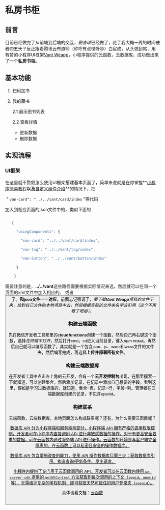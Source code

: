 # 私房书柜

## 前言

目前已经做完了从前端到后端的交互，*删查改*已经做了，花了我大概一周的时间~~或者四五天？~~反正跟着腾讯云布道师（称呼有点怪呀:smile:）白宦成，从头做到尾，用有赞的小程序UI框架[Vant Weapp](https://github.com/youzan/vant-weapp)，小程序提供的云函数，云数据库，成功做出来了一个**私房书柜**。

## 基本功能

1. 扫码加书

2. 我的藏书

   2.1 展示图书列表

   2.2 查看详情

   + 更新数据
   + 删除数据



## 实现流程

### UI框架

在这里就不赘叙怎么使用UI框架搭建基本页面了，简单来说就是在你掌握**[小程序简易教程](<https://developers.weixin.qq.com/miniprogram/dev/>)**以及**[自定义组件介绍](<https://developers.weixin.qq.com/miniprogram/dev/framework/custom-component/>)**的情况下，把 



​	" `van-card": "../../vant/card/index` "等代码



加入到相应页面的json文件中的，类似下面的

```javascript

​	{

​	  "usingComponents": {

​	    "van-card": "../../vant/card/index",

​	    "van-tag": "../../vant/tag/index",

​	    "van-button": "../../vant/button/index"

​	  }

​	 }

```


需要注意的是，**../../vant**这些路径需要根据实际情况来选，然后就可以在同一个页面的xml文件中加入相应的<card>、<tag> 或者<button>了。**和json文件一一对应**，前面忘记强调了，*要下载**Vant Weapp**项目的文件下来，放到自己文件的本地项目中去，然后根据实际的文件夹名字去引用（这个不用教了吧:smile:）*。



### 构建云端函数

先在微信开发者工具那里的**cloudfunctions**创建一个函数，然后自己再右键这个函数，选择*在终端中打开*，然后打开cmd，cd进入当前目录，键入*npm install*。再然后自己就可以编写函数了，其实就是一个包含json、js、wxml和wxss文件的文件夹，然后编写完成，再选择**上传并部署所有文件**。



### 构建云端数据库

在开发者工具中点击左上角的云开发，会有一个**云开发控制台**出现，在那里摸索一下就知道，可以创建集合，然后添加记录，在记录中添加自己想要的字段。看到这里，假如是学习过数据库的，就知道，集合=表，记录=行，字段=列。管理者在云端数据库创建的记录，不包含openid。



### 构建联系

云端函数，云端数据库，本地页面怎么构成联系呢？还有，为什么需要云函数呢？



<u>数据库 API 分为小程序端和服务端两部分，小程序端 API 拥有严格的调用权限控制，开发者可在小程序内直接调用 API 进行非敏感数据的操作。对于有更高安全要求的数据，可在云函数内通过服务端 API 进行操作。云函数的环境是与客户端完全隔离的，在云函数上可以私密且安全的操作数据库。</u>

<u>数据库 API 包含增删改查的能力，使用 API 操作数据库只需三步：获取数据库引用、构造查询/更新条件、发出请求。</u>



<u>小程序内提供了专门用于云函数调用的 API。开发者可以在云函数内使用 [`wx-server-sdk`](https://developers.weixin.qq.com/miniprogram/dev/wxcloud/guide/functions/wx-server-sdk.html) 提供的 [`getWXContext`](https://developers.weixin.qq.com/miniprogram/dev/wxcloud/reference-server-api/utils/getWXContext.html) 方法获取到每次调用的上下文（`appid`、`openid` 等），无需维护复杂的鉴权机制，即可获取天然可信任的用户登录态（`openid`）。</u>



具体请看文档：[云函数](<https://developers.weixin.qq.com/miniprogram/dev/wxcloud/basis/capabilities.html#%E4%BA%91%E5%87%BD%E6%95%B0>)





```

```

>   

